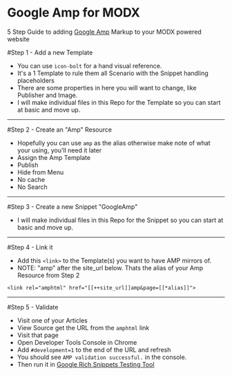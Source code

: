 # Google Amp for MODX
5 Step Guide to adding [Google Amp](https://www.ampproject.org) Markup to your MODX powered website

#Step 1 - Add a new Template

 - You can use `icon-bolt` for a hand visual reference.
 - It's a 1 Template to rule them all Scenario with the Snippet handling placeholders
 - There are some properties in here you will want to change, like Publisher and Image.
 - I will make individual files in this Repo for the Template so you can start at basic and move up.

---

#Step 2 - Create an "Amp" Resource

 - Hopefully you can use `amp` as the alias otherwise make note of what your using, you'll need it later
 - Assign the Amp Template
 - Publish
 - Hide from Menu
 - No cache
 - No Search
 
---

#Step 3 - Create a new Snippet "GoogleAmp"

 - I will make individual files in this Repo for the Snippet so you can start at basic and move up.

---

#Step 4 - Link it

 - Add this `<link>` to the Template(s) you want to have AMP mirrors of.
 - NOTE: "amp" after the site_url below. Thats the alias of your Amp Resource from Step 2
 
```<link rel="amphtml" href="[[++site_url]]amp&page=[[*alias]]">```

---

#Step 5 - Validate

  - Visit one of your Articles
  - View Source get the URL from the `amphtml` link
  - Visit that page
  - Open Developer Tools Console in Chrome
  - Add `#development=1` to the end of the URL and refresh
  - You should see `AMP validation successful.` in the console.
  - Then run it in [Google Rich Snippets Testing Tool](https://search.google.com/structured-data/testing-tool)
